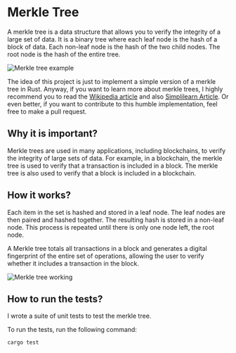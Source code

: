# Merkle Tree

A merkle tree is a data structure that allows you to verify the integrity of a large set of data. It is a binary tree where each leaf node is the hash of a block of data. Each non-leaf node is the hash of the two child nodes. The root node is the hash of the entire tree.

![Merkle tree example](https://www.forex.academy/wp-content/uploads/2020/05/Merkle-Tree-FA.jpg)

The idea of this project is just to implement a simple version of a merkle tree in Rust. Anyway, if you want to learn more about merkle trees, I highly recommend you to read the [Wikipedia article](https://en.wikipedia.org/wiki/Merkle_tree) and also [Simplilearn Article](https://www.simplilearn.com/tutorials/blockchain-tutorial/merkle-tree-in-blockchain#:~:text=Merkle%20trees%2C%20also%20known%20as,data%20more%20efficiently%20and%20securely.). Or even better, if you want to contribute to this humble implementation, feel free to make a pull request.

## Why it is important?

Merkle trees are used in many applications, including blockchains, to verify the integrity of large sets of data. For example, in a blockchain, the merkle tree is used to verify that a transaction is included in a block. The merkle tree is also used to verify that a block is included in a blockchain.

## How it works?

Each item in the set is hashed and stored in a leaf node. The leaf nodes are then paired and hashed together. The resulting hash is stored in a non-leaf node. This process is repeated until there is only one node left, the root node.

A Merkle tree totals all transactions in a block and generates a digital fingerprint of the entire set of operations, allowing the user to verify whether it includes a transaction in the block.

![Merkle tree working](https://www.simplilearn.com/ice9/free_resources_article_thumb/Merkle_Tree_In_Blockchain_4.png)

## How to run the tests?

I wrote a suite of unit tests to test the merkle tree. 

To run the tests, run the following command:

```bash
cargo test
```
